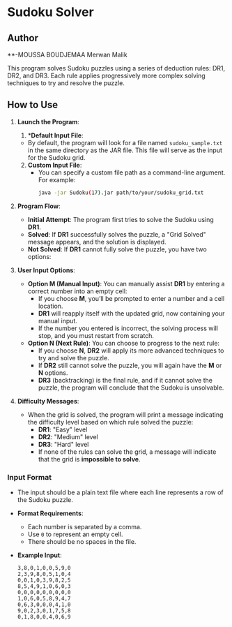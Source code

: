 # Sudoku Solver

## Author
   **-MOUSSA BOUDJEMAA Merwan Malik

This program solves Sudoku puzzles using a series of deduction rules: DR1, DR2, and DR3. Each rule applies progressively more complex solving techniques to try and resolve the puzzle.

## How to Use

1. **Launch the Program**:
   1. ***Default Input File**:
   - By default, the program will look for a file named `sudoku_sample.txt` in the same directory as the JAR file. This file will serve as the input for the Sudoku grid.
   2. **Custom Input File**:
      - You can specify a custom file path as a command-line argument. For example:
        ```bash
        java -jar Sudoku(17).jar path/to/your/sudoku_grid.txt
        ```
2. **Program Flow**:
    - **Initial Attempt**: The program first tries to solve the Sudoku using **DR1**.
    - **Solved**: If **DR1** successfully solves the puzzle, a "Grid Solved" message appears, and the solution is displayed.
    - **Not Solved**: If **DR1** cannot fully solve the puzzle, you have two options:

3. **User Input Options**:
    - **Option M (Manual Input)**: You can manually assist **DR1** by entering a correct number into an empty cell:
        - If you choose **M**, you’ll be prompted to enter a number and a cell location.
        - **DR1** will reapply itself with the updated grid, now containing your manual input.
        - If the number you entered is incorrect, the solving process will stop, and you must restart from scratch.
    - **Option N (Next Rule)**: You can choose to progress to the next rule:
        - If you choose **N**, **DR2** will apply its more advanced techniques to try and solve the puzzle.
        - If **DR2** still cannot solve the puzzle, you will again have the **M** or **N** options.
        - **DR3** (backtracking) is the final rule, and if it cannot solve the puzzle, the program will conclude that the Sudoku is unsolvable.

4. **Difficulty Messages**:
    - When the grid is solved, the program will print a message indicating the difficulty level based on which rule solved the puzzle:
        - **DR1**: "Easy" level
        - **DR2**: "Medium" level
        - **DR3**: "Hard" level
        - If none of the rules can solve the grid, a message will indicate that the grid is **impossible to solve**.

### Input Format
- The input should be a plain text file where each line represents a row of the Sudoku puzzle.
- **Format Requirements**:
   - Each number is separated by a comma.
   - Use `0` to represent an empty cell.
   - There should be no spaces in the file.

- **Example Input**:
  ```plaintext
  3,8,0,1,0,0,5,9,0
  2,3,9,8,0,5,1,0,4
  0,0,1,0,3,9,8,2,5
  8,5,4,9,1,0,6,0,3
  0,0,0,0,0,0,0,0,0
  1,0,6,0,5,8,9,4,7
  0,6,3,0,0,0,4,1,0
  9,0,2,3,0,1,7,5,8
  0,1,8,0,0,4,0,6,9

